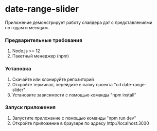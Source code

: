# date-range-slider

Приложение демонстрирует работу слайдера дат с представлениями по годам и месяцам.

### Предварительные требования

1. Node.js >= 12
2. Пакетный менеджер (npm)

### Установка

1. Скачайте или клонируйте репозиторий
2. Откройте терминал, перейдите в папку проекта "cd date-range-slider"
3. Установите зависимости с помощью команды "npm install"

### Запуск приложения

1. Запустите приложение с помощью команды "npm run dev"
2. Откройте приложение в браузере по адресу http://localhost:3000

